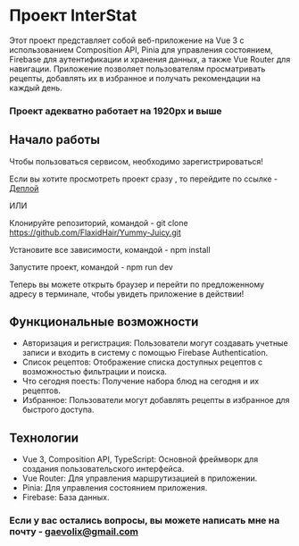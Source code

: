 # Проект InterStat

Этот проект представляет собой веб-приложение на Vue 3 с использованием Composition API, Pinia для управления состоянием, Firebase для аутентификации и хранения данных, а также Vue Router для навигации. Приложение позволяет пользователям просматривать рецепты, добавлять их в избранное и получать рекомендации на каждый день.

### Проект адекватно работает на 1920px и выше

## Начало работы 

Чтобы пользоваться сервисом, необходимо зарегистрироваться!

Если вы хотите просмотреть проект сразу , то перейдите по ссылке - [Деплой](https://flaxidhair.github.io/Yummy-Juicy/#/)

ИЛИ

Клонируйте репозиторий, командой - git clone https://github.com/FlaxidHair/Yummy-Juicy.git

Установите все зависимости, командой - npm install 

Запустите проект, командой - npm run dev

Теперь вы можете открыть браузер и перейти по предложенному адресу в терминале, чтобы увидеть приложение в действии!

## Функциональные возможности
- Авторизация и регистрация: Пользователи могут создавать учетные записи и входить в систему с помощью Firebase Authentication.
- Список рецептов: Отображение списка доступных рецептов с возможностью фильтрации и поиска.
- Что сегодня поесть: Получение набора блюд на сегодня и их рецептов.
- Избранное: Пользователи могут добавлять рецепты в избранное для быстрого доступа.

## Технологии
- Vue 3, Composition API, TypeScript: Основной фреймворк для создания пользовательского интерфейса.
- Vue Router: Для управления маршрутизацией в приложении.
- Pinia: Для управления состоянием приложения.
- Firebase: База данных. 

### Если у вас остались вопросы, вы можете написать мне на почту - gaevolix@gmail.com
